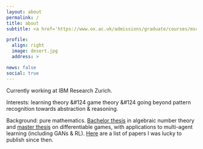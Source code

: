 ```yaml
---
layout: about
permalink: /
title: about
subtitle: <a href='https://www.ox.ac.uk/admissions/graduate/courses/msc-mathematics-and-foundations-computer-science'>MSc Mathematics & Theoretical Computer Science • University of Oxford</a>

profile:
  align: right
  image: desert.jpg
  address: >

news: false
social: true
---
```


Currently working at IBM Research Zurich.

Interests: learning theory &#124 game theory &#124 going beyond pattern recognition towards abstraction & reasoning.

[//]: # (Sidekicks: contemporary dance &#124 climbing &#124 meditation &#124 quantum computing.)

Background: pure mathematics. [Bachelor thesis](https://aletcher.github.io/assets/pdf/bsc_thesis.pdf) in algebraic number theory and [master thesis](https://aletcher.github.io/assets/pdf/msc_thesis.pdf) on differentiable games, with applications to multi-agent learning (including GANs & RL). [Here](https://aletcher.github.io/publications/) are a list of papers I was lucky to publish since then.
